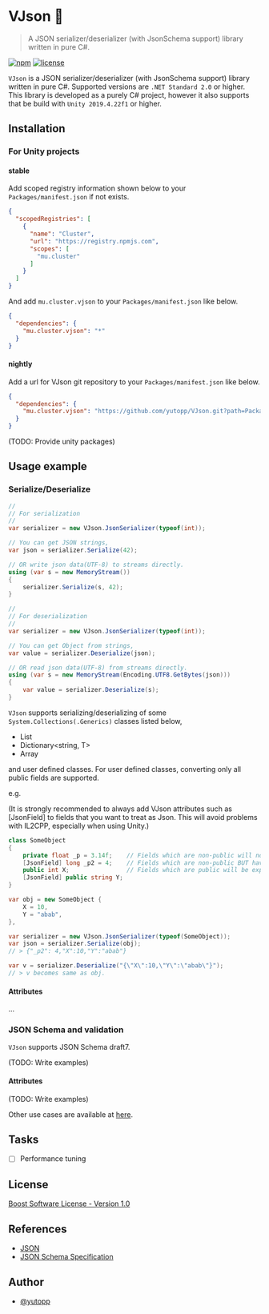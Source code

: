 # VJson 🍣

> A JSON serializer/deserializer (with JsonSchema support) library written in pure C#.

[![npm](https://img.shields.io/npm/v/net.yutopp.vjson)](https://www.npmjs.com/package/mu.cluster.vjson)
[![license](https://img.shields.io/github/license/yutopp/VJson.svg)](https://github.com/ClusterVR/VJson/blob/master/LICENSE_1_0.txt)

`VJson` is a JSON serializer/deserializer (with JsonSchema support) library written in pure C#. Supported versions are `.NET Standard 2.0` or higher.  
This library is developed as a purely C# project, however it also supports that be build with `Unity 2019.4.22f1` or higher.

## Installation

### For Unity projects

#### stable

Add scoped registry information shown below to your `Packages/manifest.json` if not exists.

```json
{
  "scopedRegistries": [
    {
      "name": "Cluster",
      "url": "https://registry.npmjs.com",
      "scopes": [
        "mu.cluster"
      ]
    }
  ]
}
```

And add `mu.cluster.vjson` to your `Packages/manifest.json` like below.

```json
{
  "dependencies": {
    "mu.cluster.vjson": "*"
  }
}
```

#### nightly

Add a url for VJson git repository to your `Packages/manifest.json` like below.

```json
{
  "dependencies": {
    "mu.cluster.vjson": "https://github.com/yutopp/VJson.git?path=Packages/net.yutopp.vjson"
  }
}
```

(TODO: Provide unity packages)

## Usage example

### Serialize/Deserialize

```csharp
//
// For serialization
//
var serializer = new VJson.JsonSerializer(typeof(int));

// You can get JSON strings,
var json = serializer.Serialize(42);

// OR write json data(UTF-8) to streams directly.
using (var s = new MemoryStream())
{
    serializer.Serialize(s, 42);
}
```

```csharp
//
// For deserialization
//
var serializer = new VJson.JsonSerializer(typeof(int));

// You can get Object from strings,
var value = serializer.Deserialize(json);

// OR read json data(UTF-8) from streams directly.
using (var s = new MemoryStream(Encoding.UTF8.GetBytes(json)))
{
    var value = serializer.Deserialize(s);
}
```

`VJson` supports serializing/deserializing of some `System.Collections(.Generics)` classes listed below,

- List<T>
- Dictionary<string, T>
- Array

and user defined classes. For user defined classes, converting only all public fields are supported.

e.g.

(It is strongly recommended to always add VJson attributes such as [JsonField] to fields that you want to treat as Json. This will avoid problems with IL2CPP, especially when using Unity.)

```csharp
class SomeObject
{
    private float _p = 3.14f;    // Fields which are non-public will not be exported by default.
    [JsonField] long _p2 = 4;    // Fields which are non-public BUT having [JsonField] (+etc) attributes will BE exported!
    public int X;                // Fields which are public will be exported by default, but we strongly recommended to add [JsonField] attributes like below.
    [JsonField] public string Y;
}

var obj = new SomeObject {
    X = 10,
    Y = "abab",
},

var serializer = new VJson.JsonSerializer(typeof(SomeObject));
var json = serializer.Serialize(obj);
// > {"_p2": 4,"X":10,"Y":"abab"}

var v = serializer.Deserialize("{\"X\":10,\"Y\":\"abab\"}");
// > v becomes same as obj.
```

#### Attributes

...

### JSON Schema and validation

`VJson` supports JSON Schema draft7.

(TODO: Write examples)

#### Attributes

(TODO: Write examples)

Other use cases are available at [here](https://github.com/yutopp/VJson/tree/master/Assets/VJson/Editor/Tests).

## Tasks

- [ ] Performance tuning

## License

[Boost Software License - Version 1.0](./LICENSE_1_0.txt)

## References

- [JSON](https://www.json.org/)
- [JSON Schema Specification](https://json-schema.org/specification.html)

## Author

- [@yutopp](https://github.com/yutopp)
